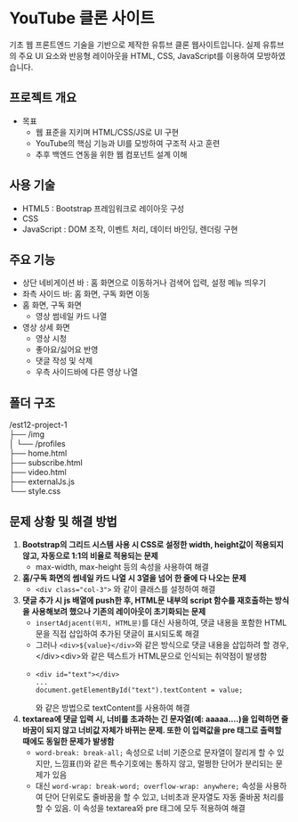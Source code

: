 # YouTube 클론 사이트
  기초 웹 프론트엔드 기술을 기반으로 제작한 유튜브 클론 웹사이트입니다. 실제 유튜브의 주요 UI 요소와 반응형 레이아웃을 HTML, CSS, JavaScript를 이용하여 모방하였습니다.

## 프로젝트 개요
  * 목표
    * 웹 표준을 지키며 HTML/CSS/JS로 UI 구현
    * YouTube의 핵심 기능과 UI를 모방하여 구조적 사고 훈련
    * 추후 백엔드 연동을 위한 웹 컴포넌트 설계 이해

## 사용 기술
  * HTML5 : Bootstrap 프레임워크로 레이아웃 구성
  * CSS
  * JavaScript : DOM 조작, 이벤트 처리, 데이터 바인딩, 렌더링 구현

## 주요 기능
  * 상단 네비게이션 바 : 홈 화면으로 이동하거나 검색어 입력, 설정 메뉴 띄우기
  * 좌측 사이드 바: 홈 화면, 구독 화면 이동
  * 홈 화면, 구독 화면
    * 영상 썸네일 카드 나열
  * 영상 상세 화면
    * 영상 시청
    * 좋아요/싫어요 반영
    * 댓글 작성 및 삭제
    * 우측 사이드바에 다른 영상 나열
   
## 폴더 구조
  /est12-project-1<br>
  ├── /img<br>
  │ └── /profiles<br>
  ├── home.html<br>
  ├── subscribe.html<br>
  ├── video.html<br>
  ├── externalJs.js<br>
  └── style.css<br>

## 문제 상황 및 해결 방법
1. __Bootstrap의 그리드 시스템 사용 시 CSS로 설정한 width, height값이 적용되지 않고, 자동으로 1:1의 비율로 적용되는 문제__
    * max-width, max-height 등의 속성을 사용하여 해결
2. __홈/구독 화면의 썸네일 카드 나열 시 3열을 넘어 한 줄에 다 나오는 문제__
    * ```<div class="col-3">``` 와 같이 클래스를 설정하여 해결
3. __댓글 추가 시 js 배열에 push한 후, HTML문 내부의 script 함수를 재호출하는 방식을 사용해보려 했으나 기존의 레이아웃이 초기화되는 문제__
    * ```insertAdjacent(위치, HTML문)```를 대신 사용하여, 댓글 내용을 포함한 HTML문을 직접 삽입하여 추가된 댓글이 표시되도록 해결
    * 그러나 ```<div>${value}</div>```와 같은 방식으로 댓글 내용을 삽입하려 할 경우, \</div>\<div>와 같은 텍스트가 HTML문으로 인식되는 취약점이 발생함
    * ```
      <div id="text"></div>
      ...
      document.getElementById("text").textContent = value;
      ```
      와 같은 방법으로 textContent를 사용하여 해결
4. __textarea에 댓글 입력 시, 너비를 초과하는 긴 문자열(예: aaaaa....)을 입력하면 줄바꿈이 되지 않고 너비값 자체가 바뀌는 문제. 또한 이 입력값을 pre 태그로 출력할 때에도 동일한 문제가 발생함__
     * ```word-break: break-all;``` 속성으로 너비 기준으로 문자열이 잘리게 할 수 있지만, 느낌표(!)와 같은 특수기호에는 통하지 않고, 멀쩡한 단어가 분리되는 문제가 있음
     * 대신 ```word-wrap: break-word; overflow-wrap: anywhere;``` 속성을 사용하여 단어 단위로도 줄바꿈을 할 수 있고, 너비초과 문자열도 자동 줄바꿈 처리를 할 수 있음. 이 속성을 textarea와 pre 태그에 모두 적용하여 해결
